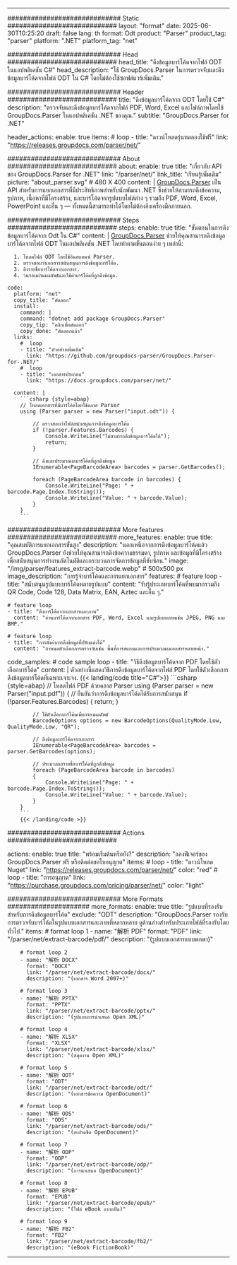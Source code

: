 


---
############################# Static ############################
layout: "format"
date:  2025-06-30T10:25:20
draft: false
lang: th
format: Odt
product: "Parser"
product_tag: "parser"
platform: ".NET"
platform_tag: "net"

############################# Head ############################
head_title: "ดึงข้อมูลบาร์โค้ดจากไฟล์ ODT ในแอปพลิเคชัน C#"
head_description: "ใช้ GroupDocs.Parser ในการตรวจจับและดึงข้อมูลบาร์โค้ดจากไฟล์ ODT ใน C# โดยไม่ต้องใช้ซอฟต์แวร์เพิ่มเติม."

############################# Header ############################
title: "ดึงข้อมูลบาร์โค้ดจาก ODT โดยใช้ C#" 
description: "ตรวจจับและดึงข้อมูลบาร์โค้ดจากไฟล์ PDF, Word, Excel และไฟล์ภาพโดยใช้ GroupDocs.Parser ในแอปพลิเคชัน .NET ของคุณ."
subtitle: "GroupDocs.Parser for .NET" 

header_actions:
  enable: true
  items:
    #  loop
    - title: "ดาวน์โหลดรุ่นทดลองใช้ฟรี"
      link: "https://releases.groupdocs.com/parser/net/"
      
############################# About ############################
about:
    enable: true
    title: "เกี่ยวกับ API ของ GroupDocs.Parser for .NET"
    link: "/parser/net/"
    link_title: "เรียนรู้เพิ่มเติม"
    picture: "about_parser.svg" # 480 X 400
    content: |
       [GroupDocs.Parser](/parser/net/) เป็น API สำหรับการแยกเอกสารที่มีประสิทธิภาพสำหรับนักพัฒนา .NET ซึ่งช่วยให้สามารถดึงข้อความ, รูปภาพ, เนื้อหาที่มีโครงสร้าง, และบาร์โค้ดจากรูปแบบไฟล์ต่าง ๆ รวมถึง PDF, Word, Excel, PowerPoint และอื่น ๆ — ทั้งหมดนี้สามารถทำได้โดยไม่ต้องอิงเครื่องมือภายนอก.

############################# Steps ############################
steps:
    enable: true
    title: "ขั้นตอนในการดึงข้อมูลบาร์โค้ดจาก Odt ใน C#"
    content: |
      [GroupDocs.Parser](/parser/net/) ช่วยให้คุณสามารถดึงข้อมูลบาร์โค้ดจากไฟล์ ODT ในแอปพลิเคชัน .NET โดยทำตามขั้นตอนง่าย ๆ เหล่านี้:
      
      1. โหลดไฟล์ ODT โดยใช้อินสแตนซ์ Parser.
      2. ตรวจสอบว่าเอกสารสนับสนุนการดึงข้อมูลบาร์โค้ด.
      3. ดึงรายชื่อบาร์โค้ดจากเอกสาร.
      4. วนรอบผ่านผลลัพธ์และใช้ค่าบาร์โค้ดที่ถูกดึงข้อมูล.
   
    code:
      platform: "net"
      copy_title: "คัดลอก"
      install:
        command: |
        command: "dotnet add package GroupDocs.Parser"
        copy_tip: "คลิกเพื่อคัดลอก"
        copy_done: "คัดลอกแล้ว"
      links:
        #  loop
        - title: "ตัวอย่างเพิ่มเติม"
          link: "https://github.com/groupdocs-parser/GroupDocs.Parser-for-.NET/"
        #  loop
        - title: "เอกสารประกอบ"
          link: "https://docs.groupdocs.com/parser/net/"
          
      content: |
        ```csharp {style=abap}
        // โหลดเอกสารที่มีบาร์โค้ดโดยใช้คลาส Parser
        using (Parser parser = new Parser("input.odt")) {

            // ตรวจสอบว่าไฟล์สนับสนุนการดึงข้อมูลบาร์โค้ด
            if (!parser.Features.Barcodes) {
                Console.WriteLine("ไม่สามารถดึงข้อมูลบาร์โค้ดได้");
                return;
            }

            // ดึงและประมวลผลบาร์โค้ดที่ถูกดึงข้อมูล
            IEnumerable<PageBarcodeArea> barcodes = parser.GetBarcodes();

            foreach (PageBarcodeArea barcode in barcodes) {
                Console.WriteLine("Page: " + barcode.Page.Index.ToString());
                Console.WriteLine("Value: " + barcode.Value);
            }
        }
        ```  

############################# More features ############################
more_features:
  enable: true
  title: "คุณสมบัติการแยกเอกสารขั้นสูง"
  description: "นอกเหนือจากการดึงข้อมูลบาร์โค้ดแล้ว GroupDocs.Parser ยังช่วยให้คุณสามารถดึงข้อความธรรมดา, รูปภาพ และข้อมูลที่มีโครงสร้างเพื่อสนับสนุนการทำงานอัตโนมัติและกระบวนการจัดการข้อมูลที่ซับซ้อน."
  image: "/img/parser/features_extract-barcode.webp" # 500x500 px
  image_description: "การรู้จำบาร์โค้ดและการแยกเอกสาร"
  features:
    # feature loop
    - title: "สนับสนุนรูปแบบบาร์โค้ดหลายรูปแบบ"
      content: "รับรู้ประเภทบาร์โค้ดที่พบมากรวมถึง QR Code, Code 128, Data Matrix, EAN, Aztec และอื่น ๆ."

    # feature loop
    - title: "ดึงบาร์โค้ดจากเอกสารและภาพ"
      content: "อ่านบาร์โค้ดจากเอกสาร PDF, Word, Excel และรูปแบบภาพเช่น JPEG, PNG และ BMP."

    # feature loop
    - title: "การตั้งค่าการดึงข้อมูลที่ปรับแต่งได้"
      content: "กำหนดตัวเลือกการตรวจจับเช่น พื้นที่การสแกนและการประมวลผลเอกสารหลายหน้า."
      
  code_samples:
    # code sample loop
    - title: "วิธีดึงข้อมูลบาร์โค้ดจาก PDF โดยใช้ตัวเลือกบาร์โค้ด"
      content: |
        ตัวอย่างนี้แสดงวิธีการดึงข้อมูลบาร์โค้ดจากไฟล์ PDF โดยใช้ตัวเลือกการดึงข้อมูลบาร์โค้ดที่เฉพาะเจาะจง.
        {{< landing/code title="C#">}}
        ```csharp {style=abap}
        //  โหลดไฟล์ PDF ด้วยคลาส Parser
        using (Parser parser = new Parser("input.pdf"))
        {
            // ยืนยันว่าการดึงข้อมูลบาร์โค้ดได้รับการสนับสนุน
            if (!parser.Features.Barcodes)
            {
                return;
            }

            // ใช้ตัวเลือกบาร์โค้ดเพื่อกรองผลลัพธ์
            BarcodeOptions options = new BarcodeOptions(QualityMode.Low, QualityMode.Low, "QR");

            // ดึงข้อมูลบาร์โค้ดจากเอกสาร
            IEnumerable<PageBarcodeArea> barcodes = parser.GetBarcodes(options);

            // ประมวลผลรายชื่อบาร์โค้ดที่ถูกดึงข้อมูล
            foreach (PageBarcodeArea barcode in barcodes)
            {
                Console.WriteLine("Page: " + barcode.Page.Index.ToString());
                Console.WriteLine("Value: " + barcode.Value);
            }
        }
        ```
        {{< /landing/code >}}


############################# Actions ############################

actions:
  enable: true
  title: "พร้อมเริ่มต้นหรือยัง?"
  description: "ลองฟีเจอร์ของ GroupDocs.Parser ฟรี หรือติดต่อขอใบอนุญาต"
  items:
    #  loop
    - title: "ดาวน์โหลด Nuget"
      link: "https://releases.groupdocs.com/parser/net/"
      color: "red"
        #  loop
    - title: "การอนุญาต"
      link: "https://purchase.groupdocs.com/pricing/parser/net/"
      color: "light"


############################# More Formats #####################
more_formats:
    enable: true
    title: "รูปแบบที่รองรับสำหรับการดึงข้อมูลบาร์โค้ด"
    exclude: "ODT"
    description: "GroupDocs.Parser รองรับการตรวจจับบาร์โค้ดในรูปแบบเอกสารและภาพที่หลากหลาย ดูด้านล่างสำหรับประเภทไฟล์ที่รองรับโดยทั่วไป."
    items: 
        # format loop 1
        - name: "解析 PDF"
          format: "PDF"
          link: "/parser/net/extract-barcode/pdf/"
          description: "(รูปแบบเอกสารแบบพกพา)"
          
        # format loop 2
        - name: "解析 DOCX"
          format: "DOCX"
          link: "/parser/net/extract-barcode/docx/"
          description: "(เอกสาร Word 2007+)"
          
        # format loop 3
        - name: "解析 PPTX"
          format: "PPTX"
          link: "/parser/net/extract-barcode/pptx/"
          description: "(รูปแบบการนำเสนอ Open XML)"
          
        # format loop 4
        - name: "解析 XLSX"
          format: "XLSX"
          link: "/parser/net/extract-barcode/xlsx/"
          description: "(สมุดงาน Open XML)"
          
        # format loop 5
        - name: "解析 ODT"
          format: "ODT"
          link: "/parser/net/extract-barcode/odt/"
          description: "(เอกสารข้อความ OpenDocument)"
          
        # format loop 6
        - name: "解析 ODS"
          format: "ODS"
          link: "/parser/net/extract-barcode/ods/"
          description: "(สเปรดชีต OpenDocument)"
          
        # format loop 7
        - name: "解析 ODP"
          format: "ODP"
          link: "/parser/net/extract-barcode/odp/"
          description: "(การนำเสนอ OpenDocument)"
          
        # format loop 8
        - name: "解析 EPUB"
          format: "EPUB"
          link: "/parser/net/extract-barcode/epub/"
          description: "(ไฟล์ eBook แบบเปิด)"
          
        # format loop 9
        - name: "解析 FB2"
          format: "FB2"
          link: "/parser/net/extract-barcode/fb2/"
          description: "(eBook FictionBook)"
         
          

---